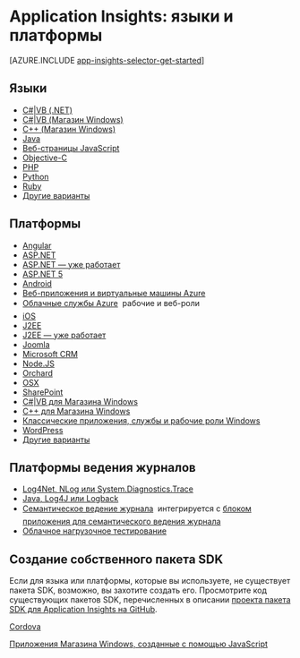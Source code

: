 <properties
	pageTitle="Application Insights: языки и платформы | Microsoft Azure"
	description="Доступные языки и платформы для Application Insights"
	services="application-insights"
    documentationCenter=""
	authors="alancameronwills"
	manager="douge"/>

<tags
	ms.service="application-insights"
	ms.workload="tbd"
	ms.tgt_pltfrm="ibiza"
	ms.devlang="na"
	ms.topic="get-started-article"
	ms.date="08/05/2015"
	ms.author="awills"/>

# Application Insights: языки и платформы

[AZURE.INCLUDE [app-insights-selector-get-started](../../includes/app-insights-selector-get-started.md)]


## Языки

+ [C#|VB (.NET)](app-insights-start-monitoring-app-health-usage.md)
+ [C#|VB (Магазин Windows)](app-insights-windows-get-started.md)
+ [C++ (Магазин Windows)](app-insights-windows-cpp.md)
+ [Java](app-insights-java-get-started.md)
+ [Веб-страницы JavaScript](app-insights-web-track-usage.md)
+ [Objective-C](app-insights-ios.md)
+ [PHP](https://github.com/Microsoft/ApplicationInsights-PHP)
+ [Python](https://pypi.python.org/pypi/applicationinsights/0.1.0)
+ [Ruby](https://rubygems.org/gems/application_insights)
+ [Другие варианты](#projects)

## Платформы

+ [Angular](https://www.npmjs.com/package/angular-applicationinsights)
+ [ASP.NET](app-insights-start-monitoring-app-health-usage.md)
+ [ASP.NET — уже работает](app-insights-monitor-performance-live-website-now.md)
+ [ASP.NET 5](app-insights-asp-net-five.md)
+ [Android](https://github.com/Microsoft/ApplicationInsights-Android)
+ [Веб-приложения и виртуальные машины Azure](../insights-perf-analytics.md)
+ [Облачные службы Azure](app-insights-cloudservices.md) &#151; рабочие и веб-роли
+ [iOS](https://github.com/Microsoft/ApplicationInsights-iOS)
+ [J2EE](app-insights-java-get-started.md)
+ [J2EE — уже работает](app-insights-java-live.md)
+ [Joomla](https://github.com/fidmor89/AppInsights-Joomla)
+ [Microsoft CRM](app-insights-sample-mscrm.md)
+ [Node.JS](https://www.npmjs.com/package/applicationinsights)
+ [Orchard](https://orchardazureappinsights.codeplex.com) 
+ [OSX](https://github.com/Microsoft/ApplicationInsights-OSX)
+ [SharePoint](app-insights-sharepoint.md)
+ [C#|VB для Магазина Windows](app-insights-windows-get-started.md)
+ [C++ для Магазина Windows](app-insights-windows-cpp.md)
+ [Классические приложения, службы и рабочие роли Windows](app-insights-windows-desktop.md)
+ [WordPress](https://wordpress.org/plugins/application-insights/)
+ [Другие варианты](#projects)


## Платформы ведения журналов

+	[Log4Net, NLog или System.Diagnostics.Trace](app-insights-diagnostic-search.md)
+	[Java, Log4J или Logback](app-insights-java-trace-logs.md)
+   [Семантическое ведение журнала](https://github.com/fidmor89/SLAB_AppInsights) &#151; интегрируется с [блоком приложения для семантического ведения журнала](https://msdn.microsoft.com/library/dn440729.aspx)
+   [Облачное нагрузочное тестирование](http://blogs.msdn.com/b/visualstudioalm/archive/2015/07/30/getting-application-insights-counters-with-cloud-based-load-testing.aspx)

## <a name="projects"></a> Создание собственного пакета SDK

Если для языка или платформы, которые вы используете, не существует пакета SDK, возможно, вы захотите создать его. Просмотрите код существующих пакетов SDK, перечисленных в описании [проекта пакета SDK для Application Insights на GitHub](https://github.com/Microsoft/AppInsights-Home).




[Cordova](http://cordova.apache.org/)

[Приложения Магазина Windows, созданные с помощью JavaScript](https://msdn.microsoft.com/library/windows/apps/br211385.aspx)

<!--Link references-->

<!---HONumber=Sept15_HO2-->